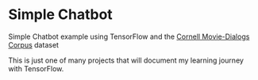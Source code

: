 # Simple Chatbot
Simple Chatbot example using TensorFlow and the [Cornell Movie-Dialogs Corpus](https://www.cs.cornell.edu/~cristian/Cornell_Movie-Dialogs_Corpus.html) dataset



























This is just one of many projects that will document my learning journey with TensorFlow.

